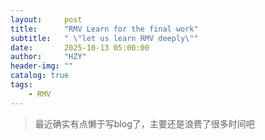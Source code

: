 ```yaml
---
layout:     post
title:      "RMV Learn for the final work"
subtitle:   " \"let us learn RMV deeply\""
date:       2025-10-13 05:00:00
author:     "HZY"
header-img: ""
catalog: true
tags:
    - RMV
---
```

> 最近确实有点懒于写blog了，主要还是浪费了很多时间吧 
<!-- 这里是注释 -->


